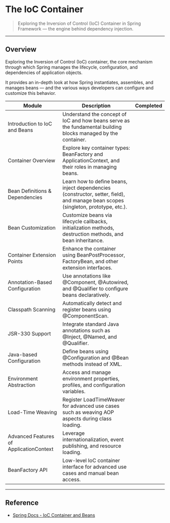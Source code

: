 # The IoC Container

> Exploring the Inversion of Control (IoC) Container in Spring Framework — the engine behind dependency injection.

---

## Overview

Exploring the Inversion of Control (IoC) container, the core mechanism through which Spring manages the
lifecycle, configuration, and dependencies of application objects.

It provides an in-depth look at how Spring instantiates, assembles, and manages beans — and the various ways developers
can configure and customize this behavior.

| Module                                  | Description                                                                                                                       | Completed |
|-----------------------------------------|-----------------------------------------------------------------------------------------------------------------------------------|-----------|
| Introduction to IoC and Beans           | Understand the concept of IoC and how beans serve as the fundamental building blocks managed by the container.                    |           |
| Container Overview                      | Explore key container types: BeanFactory and ApplicationContext, and their roles in managing beans.                               |           |
| Bean Definitions & Dependencies         | Learn how to define beans, inject dependencies (constructor, setter, field), and manage bean scopes (singleton, prototype, etc.). |           |
| Bean Customization                      | Customize beans via lifecycle callbacks, initialization methods, destruction methods, and bean inheritance.                       |           |
| Container Extension Points              | Enhance the container using BeanPostProcessor, FactoryBean, and other extension interfaces.                                       |           |
| Annotation-Based Configuration          | Use annotations like @Component, @Autowired, and @Qualifier to configure beans declaratively.                                     |           |
| Classpath Scanning                      | Automatically detect and register beans using @ComponentScan.                                                                     |           |
| JSR-330 Support                         | Integrate standard Java annotations such as @Inject, @Named, and @Qualifier.                                                      |           |
| Java-based Configuration                | Define beans using @Configuration and @Bean methods instead of XML.                                                               |           |
| Environment Abstraction                 | Access and manage environment properties, profiles, and configuration variables.                                                  |           |
| Load-Time Weaving                       | Register LoadTimeWeaver for advanced use cases such as weaving AOP aspects during class loading.                                  |           |
| Advanced Features of ApplicationContext | Leverage internationalization, event publishing, and resource loading.                                                            |           |
| BeanFactory API                         | Low-level IoC container interface for advanced use cases and manual bean access.                                                  |           |

---

## Reference

* [Spring Docs - IoC Container and Beans](https://docs.spring.io/spring-framework/reference/core/beans.html)

